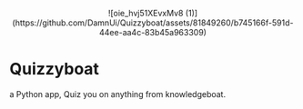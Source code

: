 <p align="center">
![oie_hvj51XEvxMv8 (1)](https://github.com/DamnUi/Quizzyboat/assets/81849260/b745166f-591d-44ee-aa4c-83b45a963309)
</p>

# Quizzyboat
a Python app, Quiz you on anything from knowledgeboat. 
